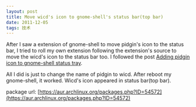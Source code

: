 ```yaml
---
layout: post
title: Move wicd's icon to gnome-shell's status bar(top bar)
date: 2011-12-05
tags: 技术
---
```

After I saw a extension of gnome-shell to move pidgin's icon to the
status bar, I tried to roll my own extension following the
extension's source to move the wicd's icon to the status bar too.
I followed the post [Adding pidgin icon to gnome-shell status tray](http://mo.morsi.org/blog/node/337).

All I did is just to change the name of pidgin to wicd. After reboot
my gnome-shell, it worked. Wicd's icon appeared in status bar(top bar).

package url: [https://aur.archlinux.org/packages.php?ID=54572](https://aur.archlinux.org/packages.php?ID=54572)
